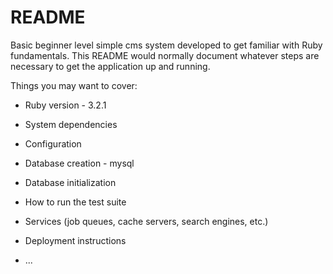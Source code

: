 # README
Basic beginner level simple cms system developed to get familiar with Ruby fundamentals.
This README would normally document whatever steps are necessary to get the
application up and running.

Things you may want to cover:

* Ruby version - 3.2.1 

* System dependencies

* Configuration

* Database creation - mysql

* Database initialization

* How to run the test suite

* Services (job queues, cache servers, search engines, etc.)

* Deployment instructions

* ...

